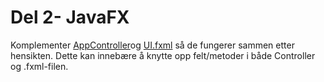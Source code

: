# Del 2- JavaFX

Komplementer [AppController](AppController.java)og [UI.fxml](Ui.fxml) så de fungerer sammen etter hensikten. Dette kan innebære å knytte opp felt/metoder i både Controller og .fxml-filen. 
